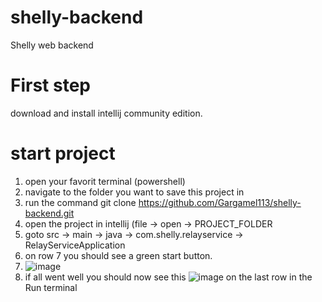 # shelly-backend
Shelly web backend

# First step 
download and install intellij community edition.


# start project

1. open your favorit terminal (powershell)
2. navigate to the folder you want to save this project in
3. run the command git clone https://github.com/Gargamel113/shelly-backend.git
4. open the project in intellij (file -> open -> PROJECT_FOLDER
5. goto src -> main -> java -> com.shelly.relayservice -> RelayServiceApplication
6. on row 7 you should see a green start button.
7. ![image](https://user-images.githubusercontent.com/39653442/195913471-e5b3cb2c-2145-4dc7-ac39-a82e0cc5adc2.png)
8. if all went well you should now see this ![image](https://user-images.githubusercontent.com/39653442/195913545-a4b7f2b4-1dc3-47af-aeaa-cfedc9a708da.png)
on the last row in the Run terminal
